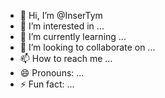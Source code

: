 - 👋 Hi, I’m @InserTym
- 👀 I’m interested in ...
- 🌱 I’m currently learning ...
- 💞️ I’m looking to collaborate on ...
- 📫 How to reach me ...
- 😄 Pronouns: ...
- ⚡ Fun fact: ...

<!---
InserTym/InserTym is a ✨ special ✨ repository because its `README.md` (this file) appears on your GitHub profile.
You can click the Preview link to take a look at your changes.
--->
